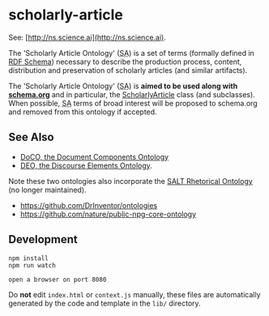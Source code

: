 # scholarly-article

See: [http://ns.science.ai](http://ns.science.ai).

The 'Scholarly Article Ontology' (<abbr title="Scholarly Article
Ontology">SA</abbr>) is a set of terms (formally defined in
[RDF Schema](http://www.w3.org/TR/rdf-schema/)) necessary to describe
the production process, content, distribution and preservation of
scholarly articles (and similar artifacts).


The 'Scholarly Article Ontology' (<abbr title="Scholarly Article
Ontology">SA</abbr>) is **aimed to be used along with
[schema.org](http://schema.org)** and in particular, the
[ScholarlyArticle](http://schema.org/ScholarlyArticle) class (and
subclasses). When possible, <abbr title="Scholarly Article
Ontology">SA</abbr> terms of broad interest will be proposed to
schema.org and removed from this ontology if accepted.

## See Also

- [DoCO, the Document Components Ontology](http://purl.org/spar/doco)
- [DEO, the Discourse Elements Ontology](http://purl.org/spar/deo).

Note these two ontologies also incorporate the
[SALT Rhetorical Ontology](http://salt.semanticauthoring.org/ontologies/sro.rdfs)
(no longer maintained).

- https://github.com/DrInventor/ontologies
- https://github.com/nature/public-npg-core-ontology


## Development

```
npm install
npm run watch

open a browser on port 8080
```

Do **not** edit `index.html` or `context.js` manually, these files are
automatically generated by the code and template in the `lib/`
directory.
